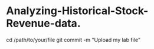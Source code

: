 # Analyzing-Historical-Stock-Revenue-data.
cd /path/to/your/file
git commit -m "Upload my lab file"
